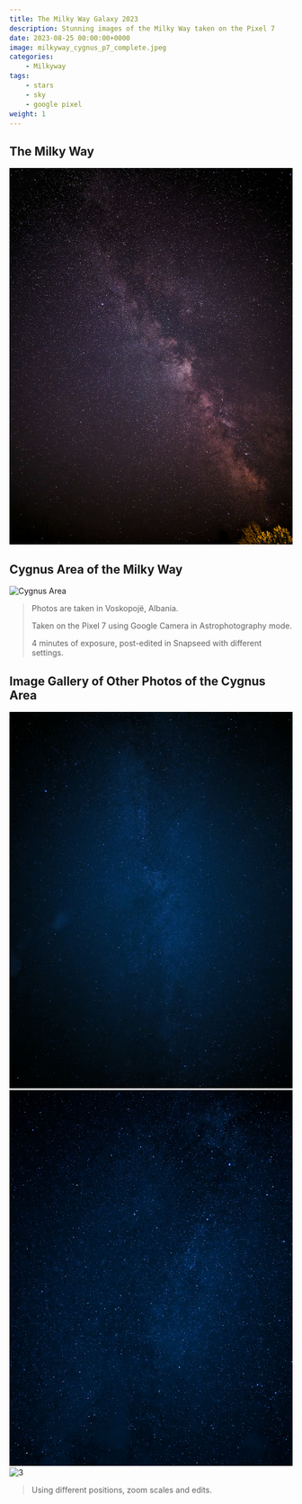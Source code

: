 ```yaml
---
title: The Milky Way Galaxy 2023
description: Stunning images of the Milky Way taken on the Pixel 7
date: 2023-08-25 00:00:00+0000
image: milkyway_cygnus_p7_complete.jpeg
categories:
    - Milkyway
tags:
    - stars
    - sky
    - google pixel
weight: 1
---
```


## The Milky Way
![Milky Way Portrait](milkyway_sideways_p7.jpeg)

## Cygnus Area of the Milky Way
![Cygnus Area](milkyway_cygnus_p7_complete.jpeg)

> Photos are taken in Voskopojë, Albania.
> 
> Taken on the Pixel 7 using Google Camera in Astrophotography mode.
>
> 4 minutes of exposure, post-edited in Snapseed with different settings.


## Image Gallery of Other Photos of the Cygnus Area
![1](cygnus_try1.jpg) ![2](cygnus_try2.jpg) ![3](cygnus2x.jpg)

> Using different positions, zoom scales and edits.